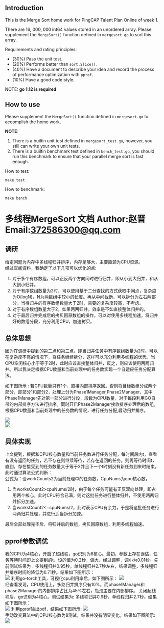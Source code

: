 ## Introduction

This is the Merge Sort home work for PingCAP Talent Plan Online of week 1.

There are 16, 000, 000 int64 values stored in an unordered array. Please
supplement the `MergeSort()` function defined in `mergesort.go` to sort this
array.

Requirements and rating principles:
* (30%) Pass the unit test.
* (20%) Performs better than `sort.Slice()`.
* (40%) Have a document to describe your idea and record the process of performance optimization with `pprof`.
* (10%) Have a good code style.

NOTE: **go 1.12 is required**

## How to use

Please supplement the `MergeSort()` function defined in `mergesort.go` to accomplish
the home work.

**NOTE**:
1. There is a builtin unit test defined in `mergesort_test.go`, however, you still
   can write your own unit tests.
2. There is a builtin benchmark test defined in `bench_test.go`, you should run
   this benchmark to ensure that your parallel merge sort is fast enough.


How to test:
```
make test
```

How to benchmark:
```
make bench
```   


# 多线程MergeSort 文档    Author:赵晋 Email:372586300@qq.com  
## 调研
给定问题为内存中多线程归并排序，内存足够大，主要瓶颈为CPU资源。   
经过查阅资料，我确定了以下几项可以优化的点:   
1. 对于多个有序数组，可以正反两个方向同时进行归并，即从小到大归并，和从大到小归并。   
2. 对于有序数组数量为2时，可以使用基于二分查找的方式获取中间点，复杂度为O(logN)，N为两数组中较小的长度。再从中间截断，可以拆分为左右两部分。当待归并的有序数组数量大于2时，需要的复杂度较高，不考虑。
3. 对于有序数组数量大于2，如果两两归并，效率是不如直接整体归并的。
4. 对于最后归并完成后的拷贝回原数组的操作，可以对使用多线程加速，将归并好的数组分段，充分利用CPU，加速拷贝。  
## 总体思想  
因为在调研中提到的第二点和第三点，即当归并任务中有序数组数量为2时，可以在复杂度不高的情况下，将任务继续拆分，这样可以充分利用多线程的优势。当CPU空闲核心小于等于2时，此时应该直接整体归并，反之，则应该使用两两归并。所以我决定根据CPU数量和当前处理中的任务数实现一个自适应任务分配算法。  

如下图所示 : 若CPU数量只有1个，直接内部排序返回。否则将目标数组分成两个部分，即部分1和部分2，处理上分为Phase1Manager,Phase2Manager，其中Phase1Manager先对第一部分进行分段，段数为CPU数量，对于每段利用GO自带的内部排序方法进行排序。同时开启Phase2Manager接收排序处理后的数组，根据CPU数量和当前处理中的任务数的情况，进行任务分配,启动归并排序。

![](https://github.com/zj40n/zuoye/blob/master/images/phase1.jpg)   
![](https://github.com/zj40n/zuoye/blob/master/images/phase2.jpg)   
## 具体实现   

上文提到，根据和CPU核心数量和当前任务数进行任务分配，每时间段内t，查看有没有返回的任务，若不存在则继续等待，若存在返回的任务。则再等待时间t，直到，存在接受到的任务数量大于等于2并且下一个t时刻没有新任务到来时结束。此时通过算法公式判断：   
公式为：设workCounts2为当前处理中的任务数，CpuNums为cpu核心数，  
1. 当worksCount2>cpuNums/2时，由于每个任务可能有正反双向处理，即占用两个核心，此时CPU符合已满，则对这批任务进行整体归并，不使用两两归并拆分加速。
2. 当worksCount2<=cpuNums/2，此时表示CPU有余力，于是将这批任务进行两两归并处理，并进行适当拆分加速。    

最后全部处理完毕后，将归并后的数组，拷贝回原数组，利用多线程加速。
## pprof参数调优
我的CPU为4核心，开启了超线程，go识别为8核心。最初，参数上存在误估，任务等待时间即上文提到的t，设的值为0.2秒，偏大，经过调整，调小为0.01秒。先前测试结果为：多线程归并0.95秒，单线程归并2.7秒左右，结果调整，多线程归并排序时间的降低为0.71秒。结果如下图所示：   
![](https://github.com/zj40n/zuoye/blob/master/images/Adjust2.png)   利用go-torch工具，可视化cpu利用率后，如下图所示：
![](https://github.com/zj40n/zuoye/blob/master/images/FlameGraph1.png)    
经查看发现，CPU使用上，多路归并排序只有10%，而phase1Manager和phase2Manager的内部排序占比为45%左右，瓶颈主要在内部排序。
关闭超线程后，go识别为4核心。测试结果为:   多线程归并0.9秒，单线程归并2.7秒。结果如下图所示：   
![](https://github.com/zj40n/zuoye/blob/master/images/Adjust3.png) 
利用pprof输出pdf，结果如下图所示:
![](https://github.com/zj40n/zuoye/blob/master/images/pdf1.png)  
手动改变算法中的CPU核心数为8测试，结果并没有明显变化。结果如下图所示:
![](https://github.com/zj40n/zuoye/blob/master/images/Adjust4.png)

